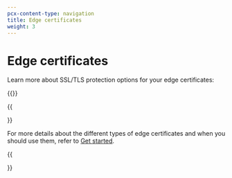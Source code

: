 ```yaml
---
pcx-content-type: navigation
title: Edge certificates
weight: 3
---
```


# Edge certificates

Learn more about SSL/TLS protection options for your edge certificates:

{{<directory-listing>}}

{{<Aside type="note">}}

For more details about the different types of edge certificates and when you should use them, refer to [Get started](/ssl/get-started/).

{{</Aside>}}
